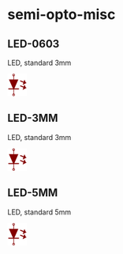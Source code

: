 # semi-opto-misc

## LED-0603
LED, standard 3mm

![LED-0603__1__1](/images/semi-opto-misc__LED-0603__1__1.png?raw=true) 

## LED-3MM
LED, standard 3mm

![LED-3MM__1__1](/images/semi-opto-misc__LED-3MM__1__1.png?raw=true) 

## LED-5MM
LED, standard 5mm

![LED-5MM__1__1](/images/semi-opto-misc__LED-5MM__1__1.png?raw=true) 

